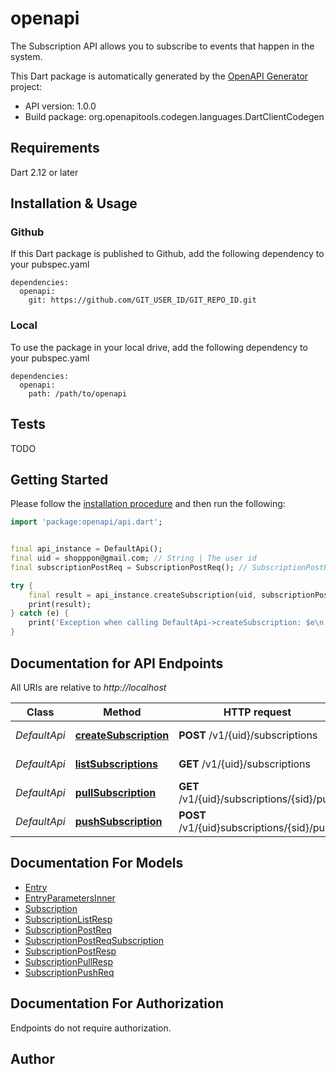 # openapi
The Subscription API allows you to subscribe to events that happen in the system.

This Dart package is automatically generated by the [OpenAPI Generator](https://openapi-generator.tech) project:

- API version: 1.0.0
- Build package: org.openapitools.codegen.languages.DartClientCodegen

## Requirements

Dart 2.12 or later

## Installation & Usage

### Github
If this Dart package is published to Github, add the following dependency to your pubspec.yaml
```
dependencies:
  openapi:
    git: https://github.com/GIT_USER_ID/GIT_REPO_ID.git
```

### Local
To use the package in your local drive, add the following dependency to your pubspec.yaml
```
dependencies:
  openapi:
    path: /path/to/openapi
```

## Tests

TODO

## Getting Started

Please follow the [installation procedure](#installation--usage) and then run the following:

```dart
import 'package:openapi/api.dart';


final api_instance = DefaultApi();
final uid = shopppon@gmail.com; // String | The user id
final subscriptionPostReq = SubscriptionPostReq(); // SubscriptionPostReq | 

try {
    final result = api_instance.createSubscription(uid, subscriptionPostReq);
    print(result);
} catch (e) {
    print('Exception when calling DefaultApi->createSubscription: $e\n');
}

```

## Documentation for API Endpoints

All URIs are relative to *http://localhost*

Class | Method | HTTP request | Description
------------ | ------------- | ------------- | -------------
*DefaultApi* | [**createSubscription**](doc//DefaultApi.md#createsubscription) | **POST** /v1/{uid}/subscriptions | Create a subscription
*DefaultApi* | [**listSubscriptions**](doc//DefaultApi.md#listsubscriptions) | **GET** /v1/{uid}/subscriptions | List subscriptions
*DefaultApi* | [**pullSubscription**](doc//DefaultApi.md#pullsubscription) | **GET** /v1/{uid}/subscriptions/{sid}/pull | Pull a subscription
*DefaultApi* | [**pushSubscription**](doc//DefaultApi.md#pushsubscription) | **POST** /v1/{uid}subscriptions/{sid}/push | Push a subscription


## Documentation For Models

 - [Entry](doc//Entry.md)
 - [EntryParametersInner](doc//EntryParametersInner.md)
 - [Subscription](doc//Subscription.md)
 - [SubscriptionListResp](doc//SubscriptionListResp.md)
 - [SubscriptionPostReq](doc//SubscriptionPostReq.md)
 - [SubscriptionPostReqSubscription](doc//SubscriptionPostReqSubscription.md)
 - [SubscriptionPostResp](doc//SubscriptionPostResp.md)
 - [SubscriptionPullResp](doc//SubscriptionPullResp.md)
 - [SubscriptionPushReq](doc//SubscriptionPushReq.md)


## Documentation For Authorization

Endpoints do not require authorization.


## Author



